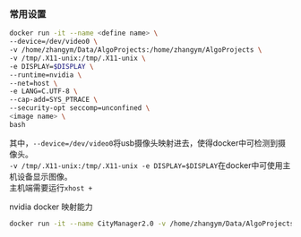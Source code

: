 ### 常用设置          
```sh
docker run -it --name <define name> \
--device=/dev/video0 \
-v /home/zhangym/Data/AlgoProjects:/home/zhangym/AlgoProjects \
-v /tmp/.X11-unix:/tmp/.X11-unix \
-e DISPLAY=$DISPLAY \
--runtime=nvidia \
--net=host \
-e LANG=C.UTF-8 \
--cap-add=SYS_PTRACE \
--security-opt seccomp=unconfined \
<image name> \
bash
```          
其中，`--device=/dev/video0`将usb摄像头映射进去，使得docker中可检测到摄像头。        
`-v /tmp/.X11-unix:/tmp/.X11-unix -e DISPLAY=$DISPLAY`在docker中可使用主机设备显示图像。        
主机端需要运行`xhost +`

nvidia docker 映射能力
```sh
docker run -it --name CityManager2.0 -v /home/zhangym/Data/AlgoProjects:/home/osmagic/AlgoProjects -v /tmp/.X11-unix:/tmp/.X11-unix -e DISPLAY=$DISPLAY --runtime=nvidia -e NVIDIA_DRIVER_CAPABILITIES=video,compute,utility --net=host -e LANG=C.UTF-8 --cap-add=SYS_PTRACE --security-opt seccomp=unconfined 192.168.2.100:5000/osmagic/city_sdk:v2.0 bash
```